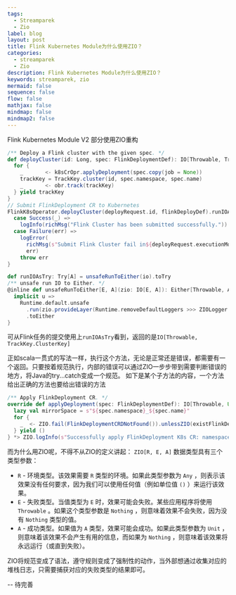 ```yaml
---
tags:
  - Streamparek
  - Zio
label: blog
layout: post
title: Flink Kubernetes Module为什么使用ZIO？
categories:
  - streamparek
  - Zio
description: Flink Kubernetes Module为什么使用ZIO？
keywords: streamparek, zio
mermaid: false
sequence: false
flow: false
mathjax: false
mindmap: false
mindmap2: false
---
```


Flink Kubernetes Module V2 部分使用ZIO重构

```scala
/** Deploy a Flink cluster with the given spec. */  
def deployCluster(id: Long, spec: FlinkDeploymentDef): IO[Throwable, TrackKey.ClusterKey] = {  
  for {  
    _       <- k8sCrOpr.applyDeployment(spec.copy(job = None))  
    trackKey = TrackKey.cluster(id, spec.namespace, spec.name)  
    _       <- obr.track(trackKey)  
  } yield trackKey  
}
// Submit FlinkDeployment CR to Kubernetes  
FlinkK8sOperator.deployCluster(deployRequest.id, flinkDeployDef).runIOAsTry match {  
  case Success(_) =>  
    logInfo(richMsg("Flink Cluster has been submitted successfully."))  
  case Failure(err) =>  
    logError(  
      richMsg(s"Submit Flink Cluster fail in${deployRequest.executionMode.getName}_V2 mode!"),  
      err)  
    throw err  
}

def runIOAsTry: Try[A] = unsafeRunToEither(io).toTry
/** unsafe run IO to Either. */  
@inline def unsafeRunToEither[E, A](zio: IO[E, A]): Either[Throwable, A] = Unsafe.unsafe {  
  implicit u =>  
    Runtime.default.unsafe  
      .run(zio.provideLayer(Runtime.removeDefaultLoggers >>> ZIOLogger.default))  
      .toEither  
}
```

可从Flink任务的提交使用上`runIOAsTry`看到，返回的是`IO[Throwable, TrackKey.ClusterKey]`

正如scala一贯式的写法一样，执行这个方法，无论是正常还是错误，都需要有一个返回。只要按着规范执行，内部的错误可以通过ZIO一步步带到需要判断错误的地方，将Java的try...catch变成一个规范。
如下是某个子方法的内容，一个方法给出正确的方法也要给出错误的方法

```scala
/** Apply FlinkDeployment CR. */  
override def applyDeployment(spec: FlinkDeploymentDef): IO[Throwable, Unit] = {  
  lazy val mirrorSpace = s"${spec.namespace}_${spec.name}"  
  for {  
    _  <- ZIO.fail(FlinkDeploymentCRDNotFound()).unlessZIO(existFlinkDeploymentCRD)  
  } yield ()  
} *> ZIO.logInfo(s"Successfully apply FlinkDeployment K8s CR: namespace=${spec.namespace}, name=${spec.name}")
```

而为什么用ZIO呢，不得不从ZIO的定义讲起：
`ZIO[R, E, A]` 数据类型具有三个类型参数：

- `R` - 环境类型。该效果需要 `R` 类型的环境。如果此类型参数为 `Any` ，则表示该效果没有任何要求，因为我们可以使用任何值（例如单位值 `()` ）来运行该效果。
- `E` - 失败类型。当值类型为 `E` 时，效果可能会失败。某些应用程序将使用 `Throwable` 。如果这个类型参数是 `Nothing` ，则意味着效果不会失败，因为没有 `Nothing` 类型的值。
- `A` - 成功类型。如果值为 `A` 类型，效果可能会成功。如果此类型参数为 `Unit` ，则意味着该效果不会产生有用的信息，而如果为 `Nothing` ，则意味着该效果将永远运行（或直到失败）。

ZIO将规范变成了语法，遵守规则变成了强制性的动作，当外部想通过收集对应的堆栈日志，只需要捕获对应的失败类型的结果即可。

-- 待完善

